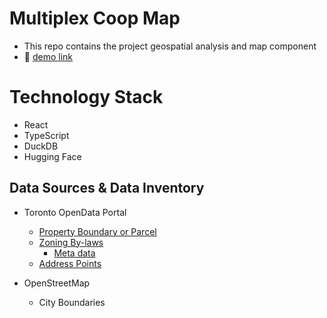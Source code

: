 # Multiplex Coop Map
- This repo contains the project geospatial analysis and map component
- 🔗 [demo link](https://multiplex-coop-map.onrender.com/)

# Technology Stack
- React
- TypeScript
- DuckDB
- Hugging Face

## Data Sources & Data Inventory
- Toronto OpenData Portal

    - [Property Boundary or Parcel](https://open.toronto.ca/dataset/property-boundaries/)
    - [Zoning By-laws](https://open.toronto.ca/dataset/zoning-by-law/)
      - [Meta data](https://ckan0.cf.opendata.inter.prod-toronto.ca/dataset/34927e44-fc11-4336-a8aa-a0dfb27658b7/resource/aa11a6f1-17fd-49b7-bbe4-f381bbc36f94/download/Zoning_readme.txt)
    - [Address Points](https://open.toronto.ca/dataset/address-points-municipal-toronto-one-address-repository/)

- OpenStreetMap
    - City Boundaries 
